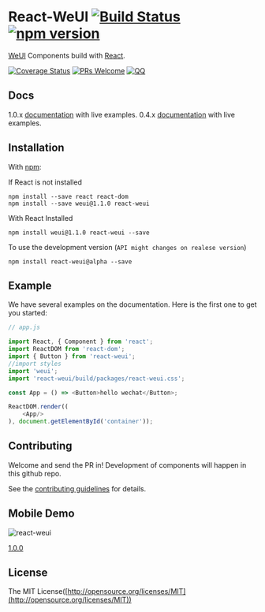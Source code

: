 # React-WeUI [![Build Status](https://travis-ci.org/weui/react-weui.svg?branch=master)](https://travis-ci.org/weui/react-weui) [![npm version](https://img.shields.io/npm/v/react-weui.svg)](https://www.npmjs.org/package/react-weui)

[WeUI](https://github.com/weui/weui) Components build with [React](http://facebook.github.io/react/).

[![Coverage Status](https://coveralls.io/repos/github/weui/react-weui/badge.svg?branch=master)](https://coveralls.io/github/weui/react-weui?branch=master)  [![PRs Welcome](https://img.shields.io/badge/PRs-welcome-brightgreen.svg)](CONTRIBUTING.md#pull-requests) [![QQ](http://pub.idqqimg.com/wpa/images/group.png)](http://jq.qq.com/?_wv=1027&k=413HLfV)

## Docs

1.0.x [documentation](https://weui.github.io/react-weui/docs/) with live examples.
0.4.x [documentation](https://n7best.github.io/react-weui-doc-0.4.0) with live examples.

## Installation

With [npm](http://npmjs.com/):

If React is not installed

```
npm install --save react react-dom
npm install --save weui@1.1.0 react-weui
```

With React Installed

```
npm install weui@1.1.0 react-weui --save
```

To use the development version (`API might changes on realese version`)

```
npm install react-weui@alpha --save
```

## Example

We have several examples on the documentation. Here is the first one to get you started:
```javascript
// app.js

import React, { Component } from 'react';
import ReactDOM from 'react-dom';
import { Button } from 'react-weui';
//import styles
import 'weui';
import 'react-weui/build/packages/react-weui.css';

const App = () => <Button>hello wechat</Button>;

ReactDOM.render((
    <App/>
), document.getElementById('container'));

```

## Contributing

Welcome and send the PR in! Development of components will happen in this github repo.

See the [contributing guidelines](https://github.com/n7best/react-weui-1/blob/master/CONTRIBUTING.md) for details.

## Mobile Demo

![react-weui](./docs/qrcode.png)

[1.0.0](https://weui.github.io/react-weui)

## License

The MIT License([http://opensource.org/licenses/MIT](http://opensource.org/licenses/MIT))
